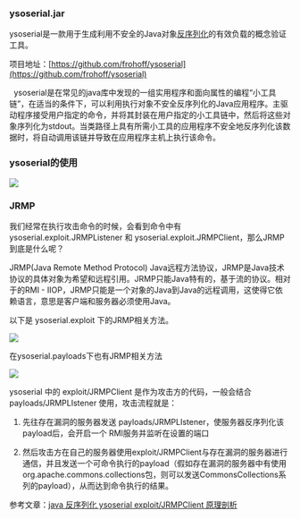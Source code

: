 ### ysoserial.jar

ysoserial是一款用于生成利用不安全的Java对象[反序列化](https://so.csdn.net/so/search?q=%E5%8F%8D%E5%BA%8F%E5%88%97%E5%8C%96&spm=1001.2101.3001.7020)的有效负载的概念验证工具。

项目地址：[https://github.com/frohoff/ysoserial](https://github.com/frohoff/ysoserial)

  ysoserial是在常见的java库中发现的一组实用程序和面向属性的编程“小工具链”，在适当的条件下，可以利用执行对象不安全反序列化的Java应用程序。主驱动程序接受用户指定的命令，并将其封装在用户指定的小工具链中，然后将这些对象序列化为stdout。当类路径上具有所需小工具的应用程序不安全地反序列化该数据时，将自动调用该链并导致在应用程序主机上执行该命令。

### ysoserial的使用

![](https://img-blog.csdnimg.cn/20200719153241624.png?x-oss-process=image/watermark,type_ZmFuZ3poZW5naGVpdGk,shadow_10,text_aHR0cHM6Ly9ibG9nLmNzZG4ubmV0L3FxXzM2MTE5MTky,size_16,color_FFFFFF,t_70)

### JRMP

我们经常在执行攻击命令的时候，会看到命令中有 ysoserial.exploit.JRMPListener 和 ysoserial.exploit.JRMPClient，那么JRMP到底是什么呢？

JRMP(Java Remote Method Protocol) Java远程方法协议，JRMP是Java技术协议的具体对象为希望和远程引用。JRMP只能Java特有的，基于流的协议。相对于的RMI - IIOP，JRMP只能是一个对象的Java到Java的远程调用，这使得它依赖语言，意思是客户端和服务器必须使用Java。

以下是 ysoserial.exploit 下的JRMP相关方法。

![](https://img-blog.csdnimg.cn/20200719155039447.png?x-oss-process=image/watermark,type_ZmFuZ3poZW5naGVpdGk,shadow_10,text_aHR0cHM6Ly9ibG9nLmNzZG4ubmV0L3FxXzM2MTE5MTky,size_16,color_FFFFFF,t_70)

在ysoserial.payloads下也有JRMP相关方法

![](https://img-blog.csdnimg.cn/20200719155914598.png?x-oss-process=image/watermark,type_ZmFuZ3poZW5naGVpdGk,shadow_10,text_aHR0cHM6Ly9ibG9nLmNzZG4ubmV0L3FxXzM2MTE5MTky,size_16,color_FFFFFF,t_70)

ysoserial 中的 exploit/JRMPClient 是作为攻击方的代码，一般会结合 payloads/JRMPLIstener 使用，攻击流程就是：

1.  先往存在漏洞的服务器发送 payloads/JRMPLIstener，使服务器反序列化该payload后，会开启一个 RMI服务并监听在设置的端口
2.  然后攻击方在自己的服务器使用exploit/JRMPClient与存在漏洞的服务器进行通信，并且发送一个可命令执行的payload（假如存在漏洞的服务器中有使用org.apache.commons.collections包，则可以发送CommonsCollections系列的payload），从而达到命令执行的结果。

参考文章：[java 反序列化 ysoserial exploit/JRMPClient 原理剖析](https://blog.csdn.net/whatday/article/details/106971531)